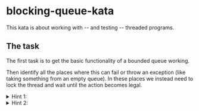 # blocking-queue-kata
This kata is about working with -- and testing -- threaded programs. 

## The task
The first task is to get the basic functionality of a bounded queue working.

Then identify all the places where this can fail or throw an exception (like taking something from an empty queue). In these places we instead need to lock the thread and wait until the action becomes legal.

<details>
  <summary>Hint 1:</summary>
Use semaphores for the blocking part.
</details>

<details>
  <summary>Hint 2:</summary>
Use 2 semaphores: 
* One for blocking when full
* One for blocking when empty
</details>
